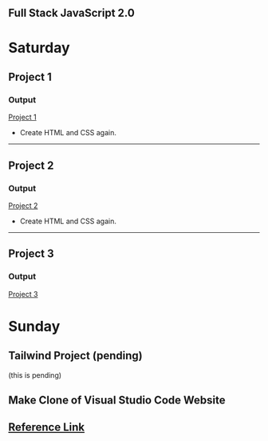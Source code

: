 ## Full Stack JavaScript 2.0

# Saturday

## Project 1

### Output

[Project 1](https://glittery-cranachan-966007.netlify.app/)

- Create HTML and CSS again.

---

## Project 2

### Output

[Project 2](https://thriving-puffpuff-555891.netlify.app/)

- Create HTML and CSS again.

---

## Project 3

### Output

[Project 3](https://rad-pudding-79eb71.netlify.app/)





# Sunday
## Tailwind Project (pending)
(this is pending)
## Make Clone of Visual Studio Code Website

## [Reference Link](https://code.visualstudio.com/)
